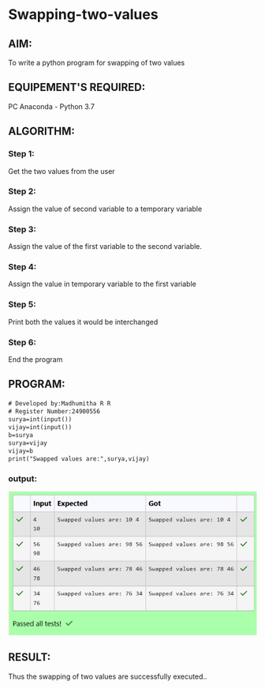 # Swapping-two-values
## AIM:
To write a python program for swapping of two values
## EQUIPEMENT'S REQUIRED: 
PC
Anaconda - Python 3.7
## ALGORITHM: 
### Step 1:
Get the two values from the user
### Step 2: 
Assign the value of second variable to a temporary variable 
### Step 3: 
Assign the value of the first variable to the second variable.
### Step 4:  
Assign the value in temporary variable to the first variable
### Step 5: 
Print both the values it would be interchanged
### Step 6: 
End the program
## PROGRAM:
    # Developed by:Madhumitha R R
    # Register Number:24900556
    surya=int(input())
    vijay=int(input())
    b=surya
    surya=vijay
    vijay=b
    print("Swapped values are:",surya,vijay)
### output:
![output](output.stv.png)

## RESULT:
Thus the swapping of two values are successfully executed..




